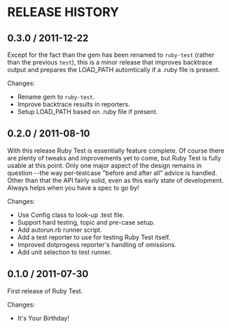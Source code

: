 # RELEASE HISTORY

## 0.3.0 / 2011-12-22

Except for the fact than the gem has been renamed to `ruby-test` (rather
than the previous `test`), this is a minor release that improves backtrace
output and prepares the LOAD_PATH automtically if a .ruby file is present.

Changes:

* Rename gem to `ruby-test`.
* Improve backtrace results in reporters.
* Setup LOAD_PATH based on .ruby file if present.


## 0.2.0 / 2011-08-10

With this release Ruby Test is essentially feature complete. Of course there
are plenty of tweaks and improvements yet to come, but Ruby Test is fully usable
at this point. Only one major aspect of the design remains in question --the
way per-testcase "before and after all" advice is handled. Other than that
the API fairly solid, even as this early state of development. Always helps
when you have a spec to go by!

Changes:

* Use Config class to look-up .test file.
* Support hard testing, topic and pre-case setup.
* Add autorun.rb runner script.
* Add a test reporter to use for testing Ruby Test itself.
* Improved dotprogess reporter's handling of omissions.
* Add unit selection to test runner.


## 0.1.0 / 2011-07-30

First release of Ruby Test.

Changes:

* It's Your Birthday!

